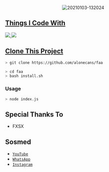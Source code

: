 <p align="center">
<img src=https://i.ibb.co/CBsqQ1x/mc-bot.jpg" alt="20210103-132024" border="0">
</p>
<p align="center">
<a href="https://github.com/alonecans">
</p>

  
## Things I Code With
<p>
    <img
        src="https://img.shields.io/badge/node.js%20-%2343853D.svg?&style=for-the-badge&logo=node.js&logoColor=white" />
    <img
        src="https://img.shields.io/badge/javascript%20-%23323330.svg?&style=for-the-badge&logo=javascript&logoColor=%23F7DF1E" />



## Clone This Project

```bash
> git clone https://github.com/alonecans/faa
```

```bash
> cd faa
> bash install.sh
```

### Usage
```bash
> node index.js
```


## Special Thanks To

* FXSX


## Sosmed
* [`YouTube`](kepo)
* [`WhatsApp`](https://wa.me/6283815956151)
* [`Instagram`](https://instagram.com/thenay_xploit_)
